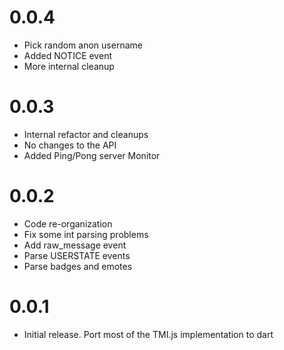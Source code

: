 # 0.0.4

* Pick random anon username
* Added NOTICE event
* More internal cleanup

# 0.0.3

* Internal refactor and cleanups
* No changes to the API
* Added Ping/Pong server Monitor

# 0.0.2

* Code re-organization
* Fix some int parsing problems
* Add raw_message event
* Parse USERSTATE events
* Parse badges and emotes

# 0.0.1

- Initial release. Port most of the TMI.js implementation to dart
